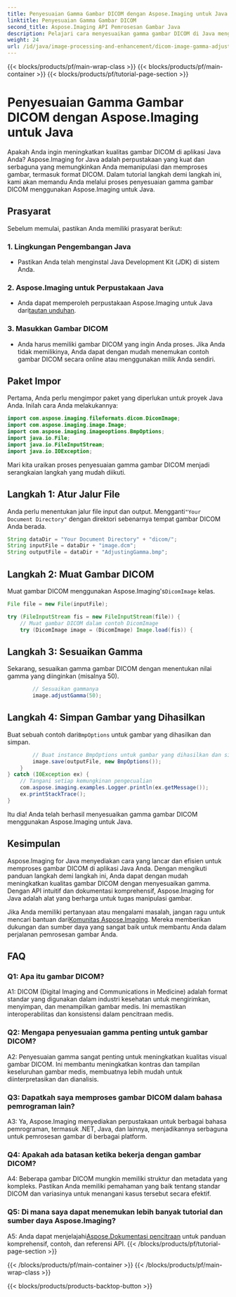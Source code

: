 ```yaml
---
title: Penyesuaian Gamma Gambar DICOM dengan Aspose.Imaging untuk Java
linktitle: Penyesuaian Gamma Gambar DICOM
second_title: Aspose.Imaging API Pemrosesan Gambar Java
description: Pelajari cara menyesuaikan gamma gambar DICOM di Java menggunakan Aspose.Imaging untuk Java. Tingkatkan kualitas gambar medis dengan langkah mudah.
weight: 24
url: /id/java/image-processing-and-enhancement/dicom-image-gamma-adjustment/
---
```


{{< blocks/products/pf/main-wrap-class >}}
{{< blocks/products/pf/main-container >}}
{{< blocks/products/pf/tutorial-page-section >}}

# Penyesuaian Gamma Gambar DICOM dengan Aspose.Imaging untuk Java

Apakah Anda ingin meningkatkan kualitas gambar DICOM di aplikasi Java Anda? Aspose.Imaging for Java adalah perpustakaan yang kuat dan serbaguna yang memungkinkan Anda memanipulasi dan memproses gambar, termasuk format DICOM. Dalam tutorial langkah demi langkah ini, kami akan memandu Anda melalui proses penyesuaian gamma gambar DICOM menggunakan Aspose.Imaging untuk Java. 

## Prasyarat

Sebelum memulai, pastikan Anda memiliki prasyarat berikut:

### 1. Lingkungan Pengembangan Java
- Pastikan Anda telah menginstal Java Development Kit (JDK) di sistem Anda.

### 2. Aspose.Imaging untuk Perpustakaan Java
-  Anda dapat memperoleh perpustakaan Aspose.Imaging untuk Java dari[tautan unduhan](https://releases.aspose.com/imaging/java/).

### 3. Masukkan Gambar DICOM
- Anda harus memiliki gambar DICOM yang ingin Anda proses. Jika Anda tidak memilikinya, Anda dapat dengan mudah menemukan contoh gambar DICOM secara online atau menggunakan milik Anda sendiri.

## Paket Impor

Pertama, Anda perlu mengimpor paket yang diperlukan untuk proyek Java Anda. Inilah cara Anda melakukannya:

```java
import com.aspose.imaging.fileformats.dicom.DicomImage;
import com.aspose.imaging.image.Image;
import com.aspose.imaging.imageoptions.BmpOptions;
import java.io.File;
import java.io.FileInputStream;
import java.io.IOException;
```

Mari kita uraikan proses penyesuaian gamma gambar DICOM menjadi serangkaian langkah yang mudah diikuti.

## Langkah 1: Atur Jalur File

Anda perlu menentukan jalur file input dan output. Mengganti`"Your Document Directory"` dengan direktori sebenarnya tempat gambar DICOM Anda berada.

```java
String dataDir = "Your Document Directory" + "dicom/";
String inputFile = dataDir + "image.dcm";
String outputFile = dataDir + "AdjustingGamma.bmp";
```

## Langkah 2: Muat Gambar DICOM

 Muat gambar DICOM menggunakan Aspose.Imaging's`DicomImage` kelas.

```java
File file = new File(inputFile);

try (FileInputStream fis = new FileInputStream(file)) {
    // Muat gambar DICOM dalam contoh DicomImage
    try (DicomImage image = (DicomImage) Image.load(fis)) {
```

## Langkah 3: Sesuaikan Gamma

Sekarang, sesuaikan gamma gambar DICOM dengan menentukan nilai gamma yang diinginkan (misalnya 50).

```java
        // Sesuaikan gammanya
        image.adjustGamma(50);
```

## Langkah 4: Simpan Gambar yang Dihasilkan

 Buat sebuah contoh dari`BmpOptions` untuk gambar yang dihasilkan dan simpan.

```java
        // Buat instance BmpOptions untuk gambar yang dihasilkan dan simpan gambar yang dihasilkan
        image.save(outputFile, new BmpOptions());
    }
} catch (IOException ex) {
    // Tangani setiap kemungkinan pengecualian
    com.aspose.imaging.examples.Logger.println(ex.getMessage());
    ex.printStackTrace();
}
```

Itu dia! Anda telah berhasil menyesuaikan gamma gambar DICOM menggunakan Aspose.Imaging untuk Java.

## Kesimpulan

Aspose.Imaging for Java menyediakan cara yang lancar dan efisien untuk memproses gambar DICOM di aplikasi Java Anda. Dengan mengikuti panduan langkah demi langkah ini, Anda dapat dengan mudah meningkatkan kualitas gambar DICOM dengan menyesuaikan gamma. Dengan API intuitif dan dokumentasi komprehensif, Aspose.Imaging for Java adalah alat yang berharga untuk tugas manipulasi gambar.

 Jika Anda memiliki pertanyaan atau mengalami masalah, jangan ragu untuk mencari bantuan dari[Komunitas Aspose.Imaging](https://forum.aspose.com/). Mereka memberikan dukungan dan sumber daya yang sangat baik untuk membantu Anda dalam perjalanan pemrosesan gambar Anda.

## FAQ

### Q1: Apa itu gambar DICOM?

A1: DICOM (Digital Imaging and Communications in Medicine) adalah format standar yang digunakan dalam industri kesehatan untuk mengirimkan, menyimpan, dan menampilkan gambar medis. Ini memastikan interoperabilitas dan konsistensi dalam pencitraan medis.

### Q2: Mengapa penyesuaian gamma penting untuk gambar DICOM?

A2: Penyesuaian gamma sangat penting untuk meningkatkan kualitas visual gambar DICOM. Ini membantu meningkatkan kontras dan tampilan keseluruhan gambar medis, membuatnya lebih mudah untuk diinterpretasikan dan dianalisis.

### Q3: Dapatkah saya memproses gambar DICOM dalam bahasa pemrograman lain?

A3: Ya, Aspose.Imaging menyediakan perpustakaan untuk berbagai bahasa pemrograman, termasuk .NET, Java, dan lainnya, menjadikannya serbaguna untuk pemrosesan gambar di berbagai platform.

### Q4: Apakah ada batasan ketika bekerja dengan gambar DICOM?

A4: Beberapa gambar DICOM mungkin memiliki struktur dan metadata yang kompleks. Pastikan Anda memiliki pemahaman yang baik tentang standar DICOM dan variasinya untuk menangani kasus tersebut secara efektif.

### Q5: Di mana saya dapat menemukan lebih banyak tutorial dan sumber daya Aspose.Imaging?

 A5: Anda dapat menjelajahi[Aspose.Dokumentasi pencitraan](https://reference.aspose.com/imaging/java/) untuk panduan komprehensif, contoh, dan referensi API.
{{< /blocks/products/pf/tutorial-page-section >}}

{{< /blocks/products/pf/main-container >}}
{{< /blocks/products/pf/main-wrap-class >}}

{{< blocks/products/products-backtop-button >}}
